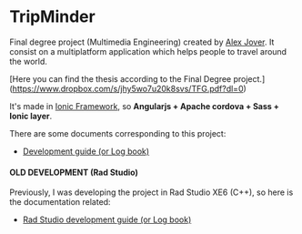 TripMinder
==========

Final degree project (Multimedia Engineering) created by [Alex Jover](https://plus.google.com/u/0/106756912070996900741/posts). It consist on a multiplatform application which helps people to travel around the world.

[Here you can find the thesis according to the Final Degree project.]
(https://www.dropbox.com/s/jhy5wo7u20k8svs/TFG.pdf?dl=0)

It's made in [Ionic Framework](http://ionicframework.com/), so **Angularjs + Apache cordova + Sass + Ionic layer**.

There are some documents corresponding to this project:

- [Development guide (or Log book)](Ionic_documentation.md "Development guide")




#### OLD DEVELOPMENT (Rad Studio)

Previously, I was developing the project in Rad Studio XE6 (C++), so here is the documentation related:

- [Rad Studio development guide (or Log book)](RadStudio_documentation.md "Development guide")